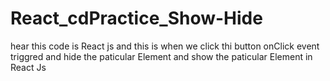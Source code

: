 # React_cdPractice_Show-Hide
hear this code is React js and this is when we click thi button onClick event triggred and hide the paticular Element and show the paticular Element in React Js
